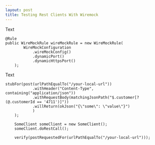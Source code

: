 ```yaml
---
layout: post
title: Testing Rest Clients With Wiremock
---
```


Text

    @Rule
    public WireMockRule wireMockRule = new WireMockRule(
            WireMockConfiguration
                .wireMockConfig()
                .dynamicPort()
                .dynamicHttpsPort()
        );

Text

    stubFor(post(urlPathEqualTo("/your-local-url"))
                .withHeader("Content-Type", containing("application/json"))
                .withRequestBody(matchingJsonPath("$.customer[?(@.customerId == '4711')]"))
                .willReturn(okJson("{\"some\": \"value\"}")
                )
        );
        
        SomeClient someClient = new SomeClient();
        someClient.doRestCall();

        verify(postRequestedFor(urlPathEqualTo("/your-local-url")));
